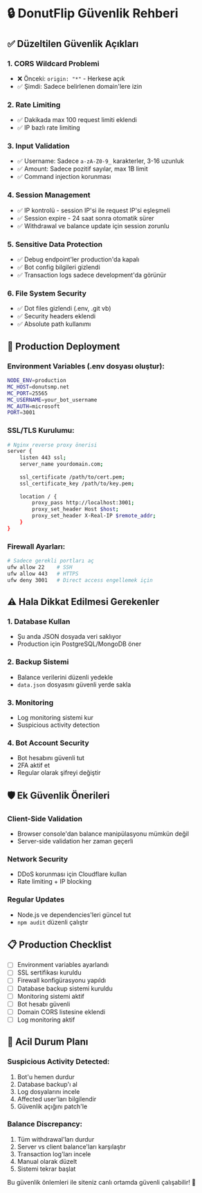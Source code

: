 # 🔒 DonutFlip Güvenlik Rehberi

## ✅ Düzeltilen Güvenlik Açıkları

### 1. **CORS Wildcard Problemi**
- ❌ Önceki: `origin: "*"` - Herkese açık
- ✅ Şimdi: Sadece belirlenen domain'lere izin

### 2. **Rate Limiting**
- ✅ Dakikada max 100 request limiti eklendi
- ✅ IP bazlı rate limiting

### 3. **Input Validation**
- ✅ Username: Sadece `a-zA-Z0-9_` karakterler, 3-16 uzunluk
- ✅ Amount: Sadece pozitif sayılar, max 1B limit
- ✅ Command injection korunması

### 4. **Session Management**
- ✅ IP kontrolü - session IP'si ile request IP'si eşleşmeli
- ✅ Session expire - 24 saat sonra otomatik sürer
- ✅ Withdrawal ve balance update için session zorunlu

### 5. **Sensitive Data Protection**
- ✅ Debug endpoint'ler production'da kapalı
- ✅ Bot config bilgileri gizlendi
- ✅ Transaction logs sadece development'da görünür

### 6. **File System Security**
- ✅ Dot files gizlendi (.env, .git vb)
- ✅ Security headers eklendi
- ✅ Absolute path kullanımı

## 🚀 Production Deployment

### Environment Variables (.env dosyası oluştur):
```bash
NODE_ENV=production
MC_HOST=donutsmp.net
MC_PORT=25565
MC_USERNAME=your_bot_username
MC_AUTH=microsoft
PORT=3001
```

### SSL/TLS Kurulumu:
```bash
# Nginx reverse proxy önerisi
server {
    listen 443 ssl;
    server_name yourdomain.com;
    
    ssl_certificate /path/to/cert.pem;
    ssl_certificate_key /path/to/key.pem;
    
    location / {
        proxy_pass http://localhost:3001;
        proxy_set_header Host $host;
        proxy_set_header X-Real-IP $remote_addr;
    }
}
```

### Firewall Ayarları:
```bash
# Sadece gerekli portları aç
ufw allow 22    # SSH
ufw allow 443   # HTTPS
ufw deny 3001   # Direct access engellemek için
```

## ⚠️ Hala Dikkat Edilmesi Gerekenler

### 1. **Database Kullan**
- Şu anda JSON dosyada veri saklıyor
- Production için PostgreSQL/MongoDB öner

### 2. **Backup Sistemi**
- Balance verilerini düzenli yedekle
- `data.json` dosyasını güvenli yerde sakla

### 3. **Monitoring**
- Log monitoring sistemi kur
- Suspicious activity detection

### 4. **Bot Account Security**
- Bot hesabını güvenli tut
- 2FA aktif et
- Regular olarak şifreyi değiştir

## 🛡️ Ek Güvenlik Önerileri

### Client-Side Validation
- Browser console'dan balance manipülasyonu mümkün değil
- Server-side validation her zaman geçerli

### Network Security
- DDoS korunması için Cloudflare kullan
- Rate limiting + IP blocking

### Regular Updates
- Node.js ve dependencies'leri güncel tut
- `npm audit` düzenli çalıştır

## 📋 Production Checklist

- [ ] Environment variables ayarlandı
- [ ] SSL sertifikası kuruldu
- [ ] Firewall konfigürasyonu yapıldı
- [ ] Database backup sistemi kuruldu
- [ ] Monitoring sistemi aktif
- [ ] Bot hesabı güvenli
- [ ] Domain CORS listesine eklendi
- [ ] Log monitoring aktif

## 🚨 Acil Durum Planı

### Suspicious Activity Detected:
1. Bot'u hemen durdur
2. Database backup'ı al
3. Log dosyalarını incele
4. Affected user'ları bilgilendir
5. Güvenlik açığını patch'le

### Balance Discrepancy:
1. Tüm withdrawal'ları durdur
2. Server vs client balance'ları karşılaştır
3. Transaction log'ları incele
4. Manual olarak düzelt
5. Sistemi tekrar başlat

Bu güvenlik önlemleri ile siteniz canlı ortamda güvenli çalışabilir! 🎯